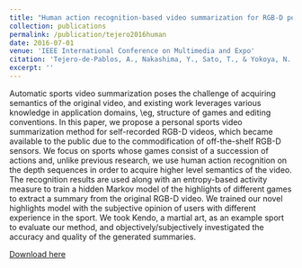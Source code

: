 ```yaml
---
title: "Human action recognition-based video summarization for RGB-D personal sports video"
collection: publications
permalink: /publication/tejero2016human
date: 2016-07-01
venue: 'IEEE International Conference on Multimedia and Expo'
citation: 'Tejero-de-Pablos, A., Nakashima, Y., Sato, T., & Yokoya, N. (2016, July). Human action recognition-based video summarization for RGB-D personal sports video. In 2016 IEEE International Conference on Multimedia and Expo (ICME) (pp. 1-6)'
excerpt: ''
---
```

Automatic sports video summarization poses the challenge of acquiring semantics of the original video, and existing work leverages various knowledge in application domains, \eg, structure of games and editing conventions. In this paper, we propose a personal sports video summarization method for self-recorded RGB-D videos, which became available to the public due to the commodification of off-the-shelf RGB-D sensors. We focus on sports whose games consist of a succession of actions and, unlike previous research, we use human action recognition on the depth sequences in order to acquire higher level semantics of the video. The recognition results are used along with an entropy-based activity measure to train a hidden Markov model of the highlights of different games to extract a summary from the original RGB-D video. We trained our novel highlights model with the subjective opinion of users with different experience in the sport. We took Kendo, a martial art, as an example sport to evaluate our method, and objectively/subjectively investigated the accuracy and quality of the generated summaries.

[Download here](https://ieeexplore.ieee.org/document/7552938)